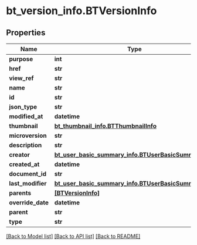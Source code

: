 # bt_version_info.BTVersionInfo

## Properties
Name | Type | Description | Notes
------------ | ------------- | ------------- | -------------
**purpose** | **int** |  | [optional] 
**href** | **str** |  | [optional] 
**view_ref** | **str** |  | [optional] 
**name** | **str** |  | [optional] 
**id** | **str** |  | [optional] 
**json_type** | **str** |  | [optional] 
**modified_at** | **datetime** |  | [optional] 
**thumbnail** | [**bt_thumbnail_info.BTThumbnailInfo**](BTThumbnailInfo.md) |  | [optional] 
**microversion** | **str** |  | [optional] 
**description** | **str** |  | [optional] 
**creator** | [**bt_user_basic_summary_info.BTUserBasicSummaryInfo**](BTUserBasicSummaryInfo.md) |  | [optional] 
**created_at** | **datetime** |  | [optional] 
**document_id** | **str** |  | [optional] 
**last_modifier** | [**bt_user_basic_summary_info.BTUserBasicSummaryInfo**](BTUserBasicSummaryInfo.md) |  | [optional] 
**parents** | [**[BTVersionInfo]**](BTVersionInfo.md) |  | [optional] 
**override_date** | **datetime** |  | [optional] 
**parent** | **str** |  | [optional] 
**type** | **str** |  | [optional] 

[[Back to Model list]](../README.md#documentation-for-models) [[Back to API list]](../README.md#documentation-for-api-endpoints) [[Back to README]](../README.md)


